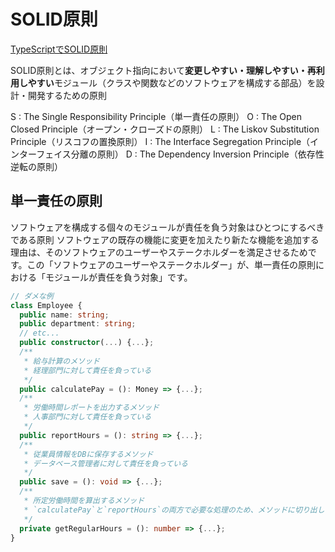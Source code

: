 # SOLID原則

[TypeScriptでSOLID原則](https://www.membersedge.co.jp/blog/typescript-solid-single-responsibility-principle/#:~:text=SOLID%E5%8E%9F%E5%89%87%E3%81%A8%E3%81%AF%E3%80%81%E3%82%AA%E3%83%96%E3%82%B8%E3%82%A7%E3%82%AF%E3%83%88,%E3%81%AE%E5%8E%9F%E5%89%87%E3%81%AE%E3%81%93%E3%81%A8%E3%81%A7%E3%81%99%E3%80%82)

SOLID原則とは、オブジェクト指向において**変更しやすい・理解しやすい・再利用しやすい**モジュール（クラスや関数などのソフトウェアを構成する部品）を設計・開発するための原則

S : The Single Responsibility Principle（単一責任の原則）
O : The Open Closed Principle（オープン・クローズドの原則）
L : The Liskov Substitution Principle（リスコフの置換原則）
I : The Interface Segregation Principle（インターフェイス分離の原則）
D : The Dependency Inversion Principle（依存性逆転の原則）

## 単一責任の原則

ソフトウェアを構成する個々のモジュールが責任を負う対象はひとつにするべきである原則
ソフトウェアの既存の機能に変更を加えたり新たな機能を追加する理由は、そのソフトウェアのユーザーやステークホルダーを満足させるためです。この「ソフトウェアのユーザーやステークホルダー」が、単一責任の原則における「モジュールが責任を負う対象」です。

```ts
// ダメな例
class Employee {
  public name: string;
  public department: string;
  // etc...
  public constructor(...) {...};
  /**
   * 給与計算のメソッド
   * 経理部門に対して責任を負っている
   */
  public calculatePay = (): Money => {...};
  /**
   * 労働時間レポートを出力するメソッド
   * 人事部門に対して責任を負っている
   */
  public reportHours = (): string => {...};
  /**
   * 従業員情報をDBに保存するメソッド
   * データベース管理者に対して責任を負っている
   */
  public save = (): void => {...};
  /**
   * 所定労働時間を算出するメソッド
   * `calculatePay`と`reportHours`の両方で必要な処理のため、メソッドに切り出して共通化している
   */
  private getRegularHours = (): number => {...};
}
```


